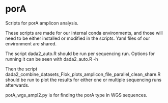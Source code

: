 # porA
Scripts for porA amplicon analysis. 

These scripts are made for our internal conda environments, and those will need to be either installed or modified in the scripts. Yaml files of our environment are shared. 


The script dada2_auto.R should be run per sequencing run. Options for running it can be seen with dada2_auto.R -h 

Then the script dada2_combine_datasets_Flok_plots_amplicon_file_parallel_clean_share.R should be run to plot the results for either one or multiple sequencing runs afterwards. 

porA_wgs_ampl2.py is for finding the porA type in WGS sequences.  


